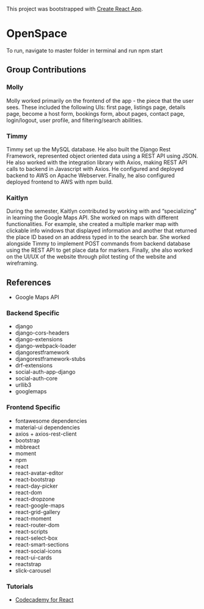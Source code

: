 This project was bootstrapped with [Create React App](https://github.com/facebook/create-react-app).

# OpenSpace
To run, navigate to master folder in terminal and run npm start


## Group Contributions
### Molly
Molly worked primarily on the frontend of the app - the piece that the user sees. These included the following UIs: first page, listings page, details page, become a host form, bookings form, about pages, contact page, login/logout, user profile, and filtering/search abilities.

### Timmy
Timmy set up the MySQL database. He also built the Django Rest Framework, represented object oriented data using a REST API using JSON. He also worked with the integration library with Axios, making REST API calls to backend in Javascript with Axios. He configured and deployed backend to AWS on Apache Webserver. Finally, he also configured deployed frontend to AWS with npm build.

### Kaitlyn
During the semester, Kaitlyn contributed by working with and “specializing” in learning the Google Maps API. She worked on maps with different functionalities. For example, she created a multiple marker map with clickable info windows that displayed information and another that returned the place ID based on an address typed in to the search bar. She worked alongside Timmy to implement POST commands from backend database using the REST API to get place data for markers. Finally, she also worked on the UI/UX of the website through pilot testing of the website and wireframing.

## References
* Google Maps API

### Backend Specific
* django
* django-cors-headers
* django-extensions
* django-webpack-loader
* djangorestframework
* djangorestframework-stubs
* drf-extensions
* social-auth-app-django
* social-auth-core
* urllib3
* googlemaps

### Frontend Specific
* fontawesome dependencies
* material-ui dependencies
* axios + axios-rest-client
* bootstrap
* mbbreact
* moment
* npm
* react
* react-avatar-editor
* react-bootstrap
* react-day-picker
* react-dom
* react-dropzone
* react-google-maps
* react-grid-gallery
* react-moment
* react-router-dom
* react-scripts
* react-select-box
* react-smart-sections
* react-social-icons
* react-ui-cards
* reactstrap
* slick-carousel

### Tutorials
* [Codecademy for React](https://www.codecademy.com/learn/react-101)
